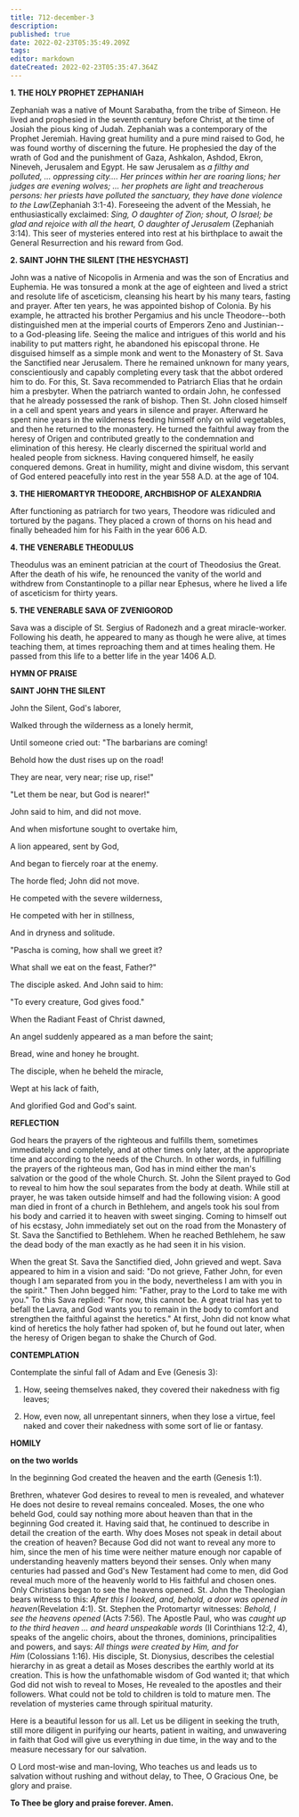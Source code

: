 ```yaml
---
title: 712-december-3
description: 
published: true
date: 2022-02-23T05:35:49.209Z
tags: 
editor: markdown
dateCreated: 2022-02-23T05:35:47.364Z
---
```



**1. THE HOLY PROPHET ZEPHANIAH**

Zephaniah was a native of Mount Sarabatha, from the tribe of Simeon. He lived and prophesied in the seventh century before Christ, at the time of Josiah the pious king of Judah. Zephaniah was a contemporary of the Prophet Jeremiah. Having great humility and a pure mind raised to God, he was found worthy of discerning the future. He prophesied the day of the wrath of God and the punishment of Gaza, Ashkalon, Ashdod, Ekron, Nineveh, Jerusalem and Egypt. He saw Jerusalem as *a filthy and polluted, … oppressing city…. Her princes within her are roaring lions; her judges are evening wolves; … her prophets are light and treacherous persons: her priests have polluted the sanctuary, they have done violence to the Law*(Zephaniah 3:1-4). Foreseeing the advent of the Messiah, he enthusiastically exclaimed: *Sing, O daughter of Zion; shout, O Israel; be glad and rejoice with all the heart, O daughter of Jerusalem* (Zephaniah 3:14). This seer of mysteries entered into rest at his birthplace to await the General Resurrection and his reward from God.

**2. SAINT JOHN THE SILENT [THE HESYCHAST]**

John was a native of Nicopolis in Armenia and was the son of Encratius and Euphemia. He was tonsured a monk at the age of eighteen and lived a strict and resolute life of asceticism, cleansing his heart by his many tears, fasting and prayer. After ten years, he was appointed bishop of Colonia. By his example, he attracted his brother Pergamius and his uncle Theodore--both distinguished men at the imperial courts of Emperors Zeno and Justinian--to a God-pleasing life. Seeing the malice and intrigues of this world and his inability to put matters right, he abandoned his episcopal throne. He disguised himself as a simple monk and went to the Monastery of St. Sava the Sanctified near Jerusalem. There he remained unknown for many years, conscientiously and capably completing every task that the abbot ordered him to do. For this, St. Sava recommended to Patriarch Elias that he ordain him a presbyter. When the patriarch wanted to ordain John, he confessed that he already possessed the rank of bishop. Then St. John closed himself in a cell and spent years and years in silence and prayer. Afterward he spent nine years in the wilderness feeding himself only on wild vegetables, and then he returned to the monastery. He turned the faithful away from the heresy of Origen and contributed greatly to the condemnation and elimination of this heresy. He clearly discerned the spiritual world and healed people from sickness. Having conquered himself, he easily conquered demons. Great in humility, might and divine wisdom, this servant of God entered peacefully into rest in the year 558 A.D. at the age of 104.

**3. THE HIEROMARTYR THEODORE, ARCHBISHOP OF ALEXANDRIA**

After functioning as patriarch for two years, Theodore was ridiculed and tortured by the pagans. They placed a crown of thorns on his head and finally beheaded him for his Faith in the year 606 A.D.

**4. THE VENERABLE THEODULUS**

Theodulus was an eminent patrician at the court of Theodosius the Great. After the death of his wife, he renounced the vanity of the world and withdrew from Constantinople to a pillar near Ephesus, where he lived a life of asceticism for thirty years.

**5. THE VENERABLE SAVA OF ZVENIGOROD**

Sava was a disciple of St. Sergius of Radonezh and a great miracle-worker. Following his death, he appeared to many as though he were alive, at times teaching them, at times reproaching them and at times healing them. He passed from this life to a better life in the year 1406 A.D.



**HYMN OF PRAISE**

**SAINT JOHN THE SILENT**

John the Silent, God's laborer,

Walked through the wilderness as a lonely hermit,

Until someone cried out: "The barbarians are coming!

Behold how the dust rises up on the road!

They are near, very near; rise up, rise!"

"Let them be near, but God is nearer!"

John said to him, and did not move.

And when misfortune sought to overtake him,

A lion appeared, sent by God,

And began to fiercely roar at the enemy.

The horde fled; John did not move.

He competed with the severe wilderness,

He competed with her in stillness,

And in dryness and solitude.

"Pascha is coming, how shall we greet it?

What shall we eat on the feast, Father?"

The disciple asked. And John said to him:

"To every creature, God gives food."

When the Radiant Feast of Christ dawned,

An angel suddenly appeared as a man before the saint;

Bread, wine and honey he brought.

The disciple, when he beheld the miracle,

Wept at his lack of faith,

And glorified God and God's saint.


**REFLECTION**

God hears the prayers of the righteous and fulfills them, sometimes immediately and completely, and at other times only later, at the appropriate time and according to the needs of the Church. In other words, in fulfilling the prayers of the righteous man, God has in mind either the man's salvation or the good of the whole Church. St. John the Silent prayed to God to reveal to him how the soul separates from the body at death. While still at prayer, he was taken outside himself and had the following vision: A good man died in front of a church in Bethlehem, and angels took his soul from his body and carried it to heaven with sweet singing. Coming to himself out of his ecstasy, John immediately set out on the road from the Monastery of St. Sava the Sanctified to Bethlehem. When he reached Bethlehem, he saw the dead body of the man exactly as he had seen it in his vision.

When the great St. Sava the Sanctified died, John grieved and wept. Sava appeared to him in a vision and said: "Do not grieve, Father John, for even though I am separated from you in the body, nevertheless I am with you in the spirit." Then John begged him: "Father, pray to the Lord to take me with you." To this Sava replied: "For now, this cannot be. A great trial has yet to befall the Lavra, and God wants you to remain in the body to comfort and strengthen the faithful against the heretics." At first, John did not know what kind of heretics the holy father had spoken of, but he found out later, when the heresy of Origen began to shake the Church of God.



**CONTEMPLATION**

Contemplate the sinful fall of Adam and Eve (Genesis 3):

1.  How, seeing themselves naked, they covered their nakedness with fig leaves;

1.  How, even now, all unrepentant sinners, when they lose a virtue, feel naked and cover their nakedness with some sort of lie or fantasy.



**HOMILY**

**on the two worlds**

In the beginning God created the heaven and the earth (Genesis 1:1).

Brethren, whatever God desires to reveal to men is revealed, and whatever He does not desire to reveal remains concealed. Moses, the one who beheld God, could say nothing more about heaven than that in the beginning God created it. Having said that, he continued to describe in detail the creation of the earth. Why does Moses not speak in detail about the creation of heaven? Because God did not want to reveal any more to him, since the men of his time were neither mature enough nor capable of understanding heavenly matters beyond their senses. Only when many centuries had passed and God's New Testament had come to men, did God reveal much more of the heavenly world to His faithful and chosen ones. Only Christians began to see the heavens opened. St. John the Theologian bears witness to this: *After this I looked, and, behold, a door was opened in heaven*(Revelation 4:1). St. Stephen the Protomartyr witnesses: *Behold, I see the heavens opened* (Acts 7:56). The Apostle Paul, who was *caught up to the third heaven … and heard unspeakable words* (II Corinthians 12:2, 4), speaks of the angelic choirs, about the thrones, dominions, principalities and powers, and says: *All things were created by Him, and for Him* (Colossians 1:16). His disciple, St. Dionysius, describes the celestial hierarchy in as great a detail as Moses describes the earthly world at its creation. This is how the unfathomable wisdom of God wanted it; that which God did not wish to reveal to Moses, He revealed to the apostles and their followers. What could not be told to children is told to mature men. The revelation of mysteries came through spiritual maturity.

Here is a beautiful lesson for us all. Let us be diligent in seeking the truth, still more diligent in purifying our hearts, patient in waiting, and unwavering in faith that God will give us everything in due time, in the way and to the measure necessary for our salvation. 

O Lord most-wise and man-loving, Who teaches us and leads us to salvation without rushing and without delay, to Thee, O Gracious One, be glory and praise.

**To Thee be glory and praise forever. Amen.**
